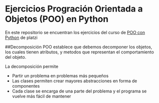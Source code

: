 # Ejercicios Progración Orientada a Objetos (POO) en Python

En este repositorio se encuentran los ejercicios del curso de [POO con Python](https://platzi.com/clases/poo-python/) de platzi

##Decomposición
POO establece que debemos decomponer los objetos, los cuales tienen atributos, y metodos que representan el comportamiento del objeto.

La decomposición permite
* Partir un problema en problemas más pequeños
* Las clases permiten crear mayores abstracciones en forma de componentes
* Cada clase se encarga de una parte del problema y el programa se vuelve más fácil de mantener